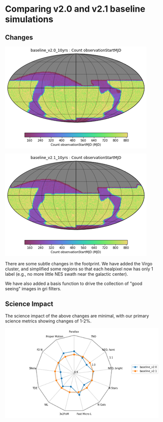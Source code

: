 # Comparing v2.0 and v2.1 baseline simulations



## Changes

![v2.0 footprint](thumb.baseline_v2_0_10yrs_Count_observationStartMJD_HEAL_SkyMap.png)

![v2.1 footprint](thumb.baseline_v2_1_10yrs_Count_observationStartMJD_HEAL_SkyMap.png)

There are some subtle changes in the footprint. We have added the Virgo cluster, and simplified some regions so that each healpixel now has only 1 label (e.g., no more little NES swath near the galactic center).

We have also added a basis function to drive the collection of "good seeing" images in gri filters. 

## Science Impact

The science impact of the above changes are minimal, with our primary science metrics showing changes of 1-2%. 

<img src="compare_radar.png" style="background-color:white;" />

